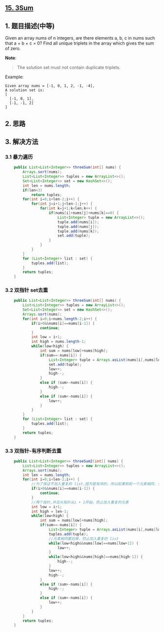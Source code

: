 ## [15. 3Sum](https://leetcode-cn.com/problems/3sum/)

## 1. 题目描述(中等)
Given an array nums of n integers, are there elements a, b, c in nums such that a + b + c = 0? Find all unique triplets in the array which gives the sum of zero.

**Note**:
> The solution set must not contain duplicate triplets.

Example:
```
Given array nums = [-1, 0, 1, 2, -1, -4],
A solution set is:
[
  [-1, 0, 1],
  [-1, -1, 2]
]
```

 
## 2. 思路


## 3. 解决方法

### 3.1 暴力遍历



```java
    public List<List<Integer>> threeSum(int[] nums) {
    	Arrays.sort(nums);
        List<List<Integer>> tuples = new ArrayList<>();
        Set<List<Integer>> set = new HashSet<>();
        int len = nums.length;
        if(len<3)
        	return tuples;
        for(int i=0;i<len-2;i++) {
        	for(int j=i+1;j<len-1;j++) {
        		for(int k=j+1;k<len;k++) {
        			if(nums[i]+nums[j]+nums[k]==0) {
        				List<Integer> tuple = new ArrayList<>();
        				tuple.add(nums[i]);
        				tuple.add(nums[j]);
        				tuple.add(nums[k]);
        				set.add(tuple);
        			}
        		}
        	}
        }
        for (List<Integer> list : set) {
			tuples.add(list);
		}
        return tuples;
    }

```




### 3.2  双指针 set去重



```java
    public List<List<Integer>> threeSum(int[] nums) {
    	List<List<Integer>> tuples = new ArrayList<>();
    	Set<List<Integer>> set = new HashSet<>();
    	Arrays.sort(nums);
    	for(int i=0;i<nums.length-2;i++) {
    		if(i>0&&nums[i]==nums[i-1]) {
    			continue;
    		}
    		int low = i+1;
    		int high = nums.length-1;
    		while(low<high) {
    			int sum = nums[low]+nums[high];
    			if(sum==-nums[i]) {
    				List<Integer> tuple = Arrays.asList(nums[i],nums[low],nums[high]);
    				set.add(tuple);
    				low++;
    				high--;
    			}
    			else if (sum>-nums[i]) {
					high--;
				}
    			else if (sum<-nums[i]) {
    				low++;
				}
    		}
    	}
    	for (List<Integer> list : set) {
			tuples.add(list);
		}
    	return tuples;
    }
```

### 3.3 双指针-有序判断去重



```java
    public List<List<Integer>> threeSum2(int[] nums) {
    	List<List<Integer>> tuples = new ArrayList<>();
    	Arrays.sort(nums);
    	int len = nums.length;
    	for(int i=0;i<len-2;i++) {
    		//为了保证不加入重复的 list,因为是有序的，所以如果和前一个元素相同，只需要继续后移就可以
    		if(i>0&&nums[i]==nums[i-1]) {
    			continue;
    		}
    		//两个指针,并且头指针从i + 1开始，防止加入重复的元素
    		int low = i+1;
    		int high = len-1;
    		while(low<high) {
    			int sum = nums[low]+nums[high];
    			if(sum==-nums[i]) {
    				List<Integer> tuple = Arrays.asList(nums[i],nums[low],nums[high]);
    				tuples.add(tuple);
    				//元素相同要后移，防止加入重复的 list
    				while(low<high&&nums[low]==nums[low+1]) {
    					low++;
    				}
    				while(low<high&&nums[high]==nums[high-1]) {
    					high--;
    				}
    				low++;
    				high--;
    			}
    			else if (sum>-nums[i]) {
					high--;
				}
    			else if (sum<-nums[i]) {
    				low++;
				}
    		}
    	}
    	return tuples;
    }

```







